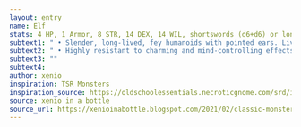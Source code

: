 ```yaml
---
layout: entry 
name: Elf
stats: 4 HP, 1 Armor, 8 STR, 14 DEX, 14 WIL, shortswords (d6+d6) or longbow (d8), a Spellbook (choose one: Charm or Detect Magic)
subtext1: " • Slender, long-lived, fey humanoids with pointed ears. Live in harmony with nature, adapting to it instead of conquering."
subtext2: " • Highly resistant to charming and mind-controlling effects."
subtext3: ""
subtext4: 
author: xenio
inspiration: TSR Monsters
inspiration_source: https://oldschoolessentials.necroticgnome.com/srd/index.php/Monster_Descriptions
source: xenio in a bottle
source_url: https://xenioinabottle.blogspot.com/2021/02/classic-monsters-for-cairnito-part-1.html
---
```

